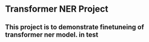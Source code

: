 # Transformer NER Project

## This project is to demonstrate finetuneing of transformer ner model. in test